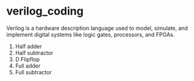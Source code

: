 # verilog_coding
Verilog is a hardware description language used to model, simulate, and implement digital systems like logic gates, processors, and FPGAs.
1. Half adder
2. Half subtractor
3. D Flipflop
4. Full adder
5. Full subtractor
